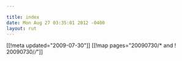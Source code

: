 ```yaml
---

title: index
date: Mon Aug 27 03:35:01 2012 -0400
layout: rut
---
```


[[!meta updated="2009-07-30"]]
[[!map pages="20090730/* and ! 20090730/*/*"]]
